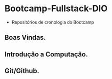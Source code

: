 # Bootcamp-Fullstack-DIO
* Repositórios de cronologia do Bootcamp

## Boas Vindas.

## Introdução a Computação.

## Git/Github.


